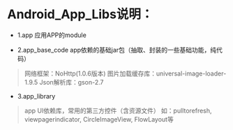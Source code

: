 # Android_App_Libs说明：
* 1.app
    应用APP的module

* 2.app_base_code
app依赖的基础jar包（抽取、封装的一些基础功能，纯代码）
> 网络框架：NoHttp(1.0.6版本)
> 图片加载缓存库：universal-image-loader-1.9.5
> Json解析库：gson-2.7

* 3.app_library
> app UI依赖库，常用的第三方控件（含资源文件）
> 如：pulltorefresh, viewpagerindicator, CircleImageView, FlowLayout等